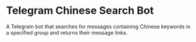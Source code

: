 # Telegram Chinese Search Bot

A Telegram bot that searches for messages containing Chinese keywords in a specified group and returns their message links.

